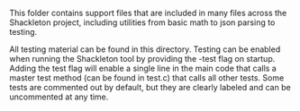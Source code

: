 This folder contains support files that are included in many files across the Shackleton project, including utilities from basic math to json parsing to testing.

All testing material can be found in this directory. Testing can be enabled when running the Shackleton tool by providing the -test flag on startup. Adding the test flag will enable a single line in the main code that calls a master test method (can be found in test.c) that calls all other tests. Some tests are commented out by default, but they are clearly labeled and can be uncommented at any time.